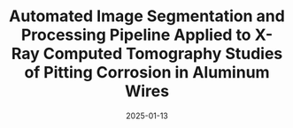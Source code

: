 ---
title: "Automated Image Segmentation and Processing Pipeline Applied to X-Ray Computed Tomography Studies of Pitting Corrosion in Aluminum Wires"
collection: publications
category: manuscripts
authors: 'T. Ciardi*, M. Kalutotage*, P. Tripathi, L. Huang, et al.'
author_highlight: ['T. Ciardi*']
date: 2025-01-13
venue: 'Advanced Engineering Materials'
paperurl: 'https://advanced.onlinelibrary.wiley.com/doi/abs/10.1002/adem.202401699'
codeurl: 'https://github.com/cwru-sdle/xct-aluminum-bondwire-corrosion'
---